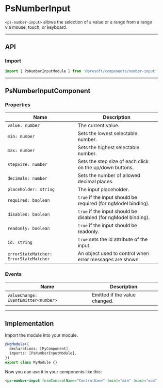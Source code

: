 <link href="style.css" rel="stylesheet"></link>

# PsNumberInput <a name="PsNumberInput"></a>

`<ps-number-input>` allows the selection of a value or a range from a range via mouse, touch, or keyboard.

---

## API <a name="PsNumberInputApi"></a>

### Import <a name="PsNumberInputImport"></a>

```ts | js
import { PsNumberInputModule } from '@prosoft/components/number-input';
```

---

## PsNumberInputComponent <a name="PsNumberInputComponent"></a>

### Properties <a name="PsNumberInputComponentProperties"></a>

| Name                                   | Description                                                           |
| -------------------------------------- | --------------------------------------------------------------------- |
| `value: number`                        | The current value.                                                    |
| `min: number`                          | Sets the lowest selectable number.                                    |
| `max: number`                          | Sets the highest selectable number.                                   |
| `stepSize: number`                     | Sets the step size of each click on the up/down buttons.              |
| `decimals: number`                     | Sets the number of allowed decimal places.                            |
| `placeholder: string`                  | The input placeholder.                                                |
| `required: boolean`                    | `true` if the input should be required (for ngModel binding).         |
| `disabled: boolean`                    | `true` if the input should be disabled (for ngModel binding).         |
| `readonly: boolean`                    | `true` if the input should be readonly.                               |
| `id: string`                           | `true` sets the id attribute of the input.                            |
| `errorStateMatcher: ErrorStateMatcher` | An object used to control when error messages are shown.              |

### Events <a name="PsNumberInputComponentEvents"></a>

| Name                                           | Description                   |
| ---------------------------------------------- | ----------------------------- |
| `valueChange: EventEmitter<number>` | Emitted if the value changed. |

---

## Implementation <a name="PsNumberInputImplementation"></a>

Import the module into your module.

```ts | js
@NgModule({
  declarations: [MyComponent],
  imports: [PsNumberInputModule],
})
export class MyModule {}
```

Now you can use it in your components like this:

```html
<ps-number-input formControlName="ControlName" [min]="min" [max]="max" [stepSize]="stepSize" [decimals]="2"></ps-number-input>
```
